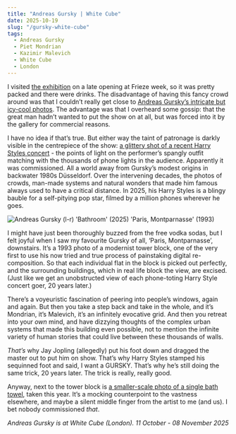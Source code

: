 ```yaml
---
title: "Andreas Gursky | White Cube"
date: 2025-10-19
slug: "/gursky-white-cube"
tags:
  - Andreas Gursky
  - Piet Mondrian
  - Kazimir Malevich
  - White Cube
  - London
---
```


I visited [the exhibition](https://www.notion.so/2025-10-19-gursky-white-cube-290a2e997bd280f8ac86ddc4bb248b51?pvs=21) on a late opening at Frieze week, so it was pretty packed and there were drinks. The disadvantage of having this fancy crowd around was that I couldn’t really get close to [Andreas Gursky’s intricate but icy-cool photos](https://artangled.com/tags/andreas-gursky/). The advantage was that I overheard some gossip: that the great man hadn’t wanted to put the show on at all, but was forced into it by the gallery for commercial reasons.

I have no idea if that’s true. But either way the taint of patronage is darkly visible in the centrepiece of the show: [a glittery shot of a recent Harry Styles concert](https://www.whitecube.com/artworks/harry-styles?origin=andreas-gursky-masons-yard-2025) - the points of light on the performer’s spangly outfit matching with the thousands of phone lights in the audience. Apparently it was commissioned. All a world away from Gursky’s modest origins in backwater 1980s Düsseldorf. Over the intervening decades, the photos of crowds, man-made systems and natural wonders that made him famous always used to have a critical distance. In 2025, his Harry Styles is a blingy bauble for a self-pitying pop star, filmed by a million phones wherever he goes.

![Andreas Gursky (l-r) 'Bathroom' (2025) 'Paris, Montparnasse' (1993)](/gursky-white-cube-1.jpeg)

I might have just been thoroughly buzzed from the free vodka sodas, but I felt joyful when I saw my favourite Gursky of all, ‘Paris, Montparnasse’, downstairs. It’s a 1993 photo of a modernist tower block, one of the very first to use his now tried and true process of painstaking digital re-composition. So that each individual flat in the block is picked out perfectly, and the surrounding buildings, which in real life block the view, are excised. (Just like we get an unobstructed view of each phone-toting Harry Style concert goer, 20 years later.)

There’s a voyeuristic fascination of peering into people’s windows, again and again. But then you take a step back and take in the whole, and it’s Mondrian, it’s Malevich, it’s an infinitely evocative grid. And then you retreat into your _own_ mind, and have dizzying thoughts of the complex urban systems that made this building even possible, not to mention the infinite variety of human stories that could live between these thousands of walls.

_That’s_ why Jay Jopling (allegedly) put his foot down and dragged the master out to put him on show. That’s why Harry Styles stamped his sequinned foot and said, I want a GURSKY. That’s why he’s still doing the same trick, 20 years later. The trick is really, really good.

Anyway, next to the tower block is [a smaller-scale photo of a single bath towel](https://www.whitecube.com/artworks/bathroom?origin=andreas-gursky-masons-yard-2025), taken this year. It’s a mocking counterpoint to the vastness elsewhere, and maybe a silent middle finger from the artist to me (and us). I bet nobody commissioned _that_.

_Andreas Gursky is at White Cube (London). 11 October - 08 November 2025_
